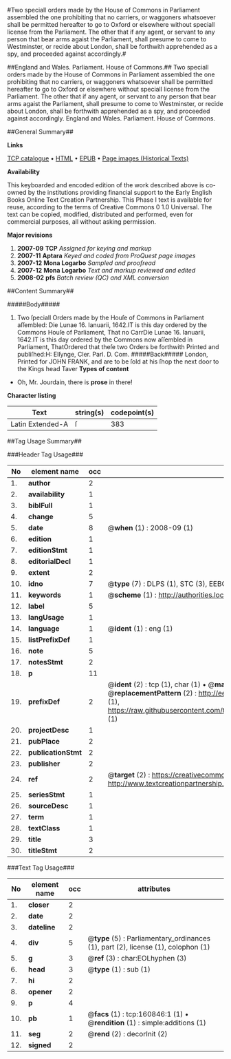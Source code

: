 #Two speciall orders made by the House of Commons in Parliament assembled the one prohibiting that no carriers, or waggoners whatsoever shall be permitted hereafter to go to Oxford or elsewhere without speciall license from the Parliament. The other that if any agent, or servant to any person that bear arms agaist the Parliament, shall presume to come to Westminster, or recide about London, shall be forthwith apprehended as a spy, and proceeded against accordingly.#

##England and Wales. Parliament. House of Commons.##
Two speciall orders made by the House of Commons in Parliament assembled the one prohibiting that no carriers, or waggoners whatsoever shall be permitted hereafter to go to Oxford or elsewhere without speciall license from the Parliament. The other that if any agent, or servant to any person that bear arms agaist the Parliament, shall presume to come to Westminster, or recide about London, shall be forthwith apprehended as a spy, and proceeded against accordingly.
England and Wales. Parliament. House of Commons.

##General Summary##

**Links**

[TCP catalogue](http://www.ota.ox.ac.uk/tcp/)  • 
[HTML](http://tei.it.ox.ac.uk/tcp/Texts-HTML/free/A83/A83857.html)  • 
[EPUB](http://tei.it.ox.ac.uk/tcp/Texts-EPUB/free/A83/A83857.epub) • 
[Page images (Historical Texts)](https://data.historicaltexts.jisc.ac.uk/view?pubId=eebo-99870452e&pageId=eebo-99870452e-160846-1)

**Availability**

This keyboarded and encoded edition of the
	       work described above is co-owned by the institutions
	       providing financial support to the Early English Books
	       Online Text Creation Partnership. This Phase I text is
	       available for reuse, according to the terms of Creative
	       Commons 0 1.0 Universal. The text can be copied,
	       modified, distributed and performed, even for
	       commercial purposes, all without asking permission.

**Major revisions**

1. __2007-09__ __TCP__ *Assigned for keying and markup*
1. __2007-11__ __Aptara__ *Keyed and coded from ProQuest page images*
1. __2007-12__ __Mona Logarbo__ *Sampled and proofread*
1. __2007-12__ __Mona Logarbo__ *Text and markup reviewed and edited*
1. __2008-02__ __pfs__ *Batch review (QC) and XML conversion*

##Content Summary##

#####Body#####

1. Two ſpeciall Orders made by the Houſe of Commons in Parliament aſſembled:
Die Lunae 16. Ianuarii, 1642.IT is this day ordered by the Commons Houſe of Parliament, That
no CarrDie Lunae 16. Ianuarii, 1642.IT is this day ordered by the Commons now aſſembled in Parliament, ThatOrdered that theſe two Orders be forthwith Printed and publiſhed:H: Elſynge, Cler. Parl. D. Com.
#####Back#####
London, Printed for JOHN FRANK, and are to be ſold at his ſhop the next door to the Kings head
Taver
**Types of content**

  * Oh, Mr. Jourdain, there is **prose** in there!

**Character listing**


|Text|string(s)|codepoint(s)|
|---|---|---|
|Latin Extended-A|ſ|383|

##Tag Usage Summary##

###Header Tag Usage###

|No|element name|occ|attributes|
|---|---|---|---|
|1.|__author__|2||
|2.|__availability__|1||
|3.|__biblFull__|1||
|4.|__change__|5||
|5.|__date__|8| @__when__ (1) : 2008-09 (1)|
|6.|__edition__|1||
|7.|__editionStmt__|1||
|8.|__editorialDecl__|1||
|9.|__extent__|2||
|10.|__idno__|7| @__type__ (7) : DLPS (1), STC (3), EEBO-CITATION (1), PROQUEST (1), VID (1)|
|11.|__keywords__|1| @__scheme__ (1) : http://authorities.loc.gov/ (1)|
|12.|__label__|5||
|13.|__langUsage__|1||
|14.|__language__|1| @__ident__ (1) : eng (1)|
|15.|__listPrefixDef__|1||
|16.|__note__|5||
|17.|__notesStmt__|2||
|18.|__p__|11||
|19.|__prefixDef__|2| @__ident__ (2) : tcp (1), char (1)  •  @__matchPattern__ (2) : ([0-9\-]+):([0-9IVX]+) (1), (.+) (1)  •  @__replacementPattern__ (2) : http://eebo.chadwyck.com/downloadtiff?vid=$1&page=$2 (1), https://raw.githubusercontent.com/textcreationpartnership/Texts/master/tcpchars.xml#$1 (1)|
|20.|__projectDesc__|1||
|21.|__pubPlace__|2||
|22.|__publicationStmt__|2||
|23.|__publisher__|2||
|24.|__ref__|2| @__target__ (2) : https://creativecommons.org/publicdomain/zero/1.0/ (1), http://www.textcreationpartnership.org/docs/. (1)|
|25.|__seriesStmt__|1||
|26.|__sourceDesc__|1||
|27.|__term__|1||
|28.|__textClass__|1||
|29.|__title__|3||
|30.|__titleStmt__|2||


###Text Tag Usage###

|No|element name|occ|attributes|
|---|---|---|---|
|1.|__closer__|2||
|2.|__date__|2||
|3.|__dateline__|2||
|4.|__div__|5| @__type__ (5) : Parliamentary_ordinances (1), part (2), license (1), colophon (1)|
|5.|__g__|3| @__ref__ (3) : char:EOLhyphen (3)|
|6.|__head__|3| @__type__ (1) : sub (1)|
|7.|__hi__|2||
|8.|__opener__|2||
|9.|__p__|4||
|10.|__pb__|1| @__facs__ (1) : tcp:160846:1 (1)  •  @__rendition__ (1) : simple:additions (1)|
|11.|__seg__|2| @__rend__ (2) : decorInit (2)|
|12.|__signed__|2||
